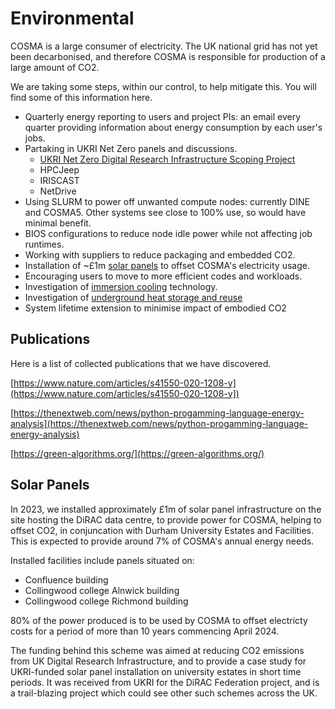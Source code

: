 # Environmental

COSMA is a large consumer of electricity. The UK national grid has not yet been decarbonised, and therefore COSMA is responsible for production of a large amount of CO2.

We are taking some steps, within our control, to help mitigate this. You will find some of this information here.

- Quarterly energy reporting to users and project PIs: an email every quarter providing information about energy consumption by each user's jobs.
- Partaking in UKRI Net Zero panels and discussions.
  - [UKRI Net Zero Digital Research Infrastructure Scoping Project](https://net-zero-dri.ceda.ac.uk/overview/)
  - HPCJeep
  - IRISCAST
  - NetDrive
- Using SLURM to power off unwanted compute nodes: currently DINE and COSMA5. Other systems see close to 100% use, so would have minimal benefit.
- BIOS configurations to reduce node idle power while not affecting job runtimes.
- Working with suppliers to reduce packaging and embedded CO2.
- Installation of ~£1m [solar panels](environmental.md#solar-panels) to offset COSMA's electricity usage.
- Encouraging users to move to more efficient codes and workloads.
- Investigation of [immersion cooling](immersion.md) technology.
- Investigation of [underground heat storage and reuse](https://durham.readthedocs.io/en/latest/ichs/index.html)
- System lifetime extension to minimise impact of embodied CO2

## Publications

Here is a list of collected publications that we have discovered.

[https://www.nature.com/articles/s41550-020-1208-y](https://www.nature.com/articles/s41550-020-1208-y])

[https://thenextweb.com/news/python-progamming-language-energy-analysis](https://thenextweb.com/news/python-progamming-language-energy-analysis)

[https://green-algorithms.org/](https://green-algorithms.org/)


## Solar Panels

In 2023, we installed approximately £1m of solar panel infrastructure on the site hosting the DiRAC data centre, to provide power for COSMA, helping to offset CO2, in conjuncation with Durham University Estates and Facilities.  This is expected to provide around 7% of COSMA's annual energy needs.

Installed facilities include panels situated on:

- Confluence building
- Collingwood college Alnwick building
- Collingwood college Richmond building



80% of the power produced is to be used by COSMA to offset electricty costs for a period of more than 10 years commencing April 2024.

The funding behind this scheme was aimed at reducing CO2 emissions from UK Digital Research Infrastructure, and to provide a case study for UKRI-funded solar panel installation on university estates in short time periods.  It was received from UKRI for the DiRAC Federation project, and is a trail-blazing project which could see other such schemes across the UK.

